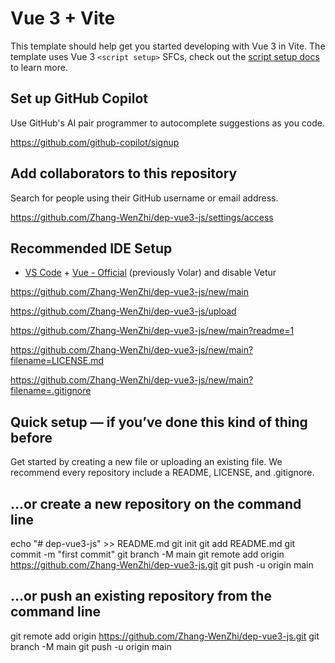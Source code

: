 # Vue 3 + Vite

This template should help get you started developing with Vue 3 in Vite. The template uses Vue 3 `<script setup>` SFCs, check out the [script setup docs](https://v3.vuejs.org/api/sfc-script-setup.html#sfc-script-setup) to learn more.

## Set up GitHub Copilot

Use GitHub's AI pair programmer to autocomplete suggestions as you code.

https://github.com/github-copilot/signup

## Add collaborators to this repository

Search for people using their GitHub username or email address.

https://github.com/Zhang-WenZhi/dep-vue3-js/settings/access

## Recommended IDE Setup

- [VS Code](https://code.visualstudio.com/) + [Vue - Official](https://marketplace.visualstudio.com/items?itemName=Vue.volar) (previously Volar) and disable Vetur

https://github.com/Zhang-WenZhi/dep-vue3-js/new/main

https://github.com/Zhang-WenZhi/dep-vue3-js/upload

https://github.com/Zhang-WenZhi/dep-vue3-js/new/main?readme=1

https://github.com/Zhang-WenZhi/dep-vue3-js/new/main?filename=LICENSE.md

https://github.com/Zhang-WenZhi/dep-vue3-js/new/main?filename=.gitignore

## Quick setup — if you’ve done this kind of thing before

Get started by creating a new file or uploading an existing file. We recommend every repository include a README, LICENSE, and .gitignore.

## …or create a new repository on the command line

echo "# dep-vue3-js" >> README.md
git init
git add README.md
git commit -m "first commit"
git branch -M main
git remote add origin https://github.com/Zhang-WenZhi/dep-vue3-js.git
git push -u origin main

## …or push an existing repository from the command line

git remote add origin https://github.com/Zhang-WenZhi/dep-vue3-js.git
git branch -M main
git push -u origin main
